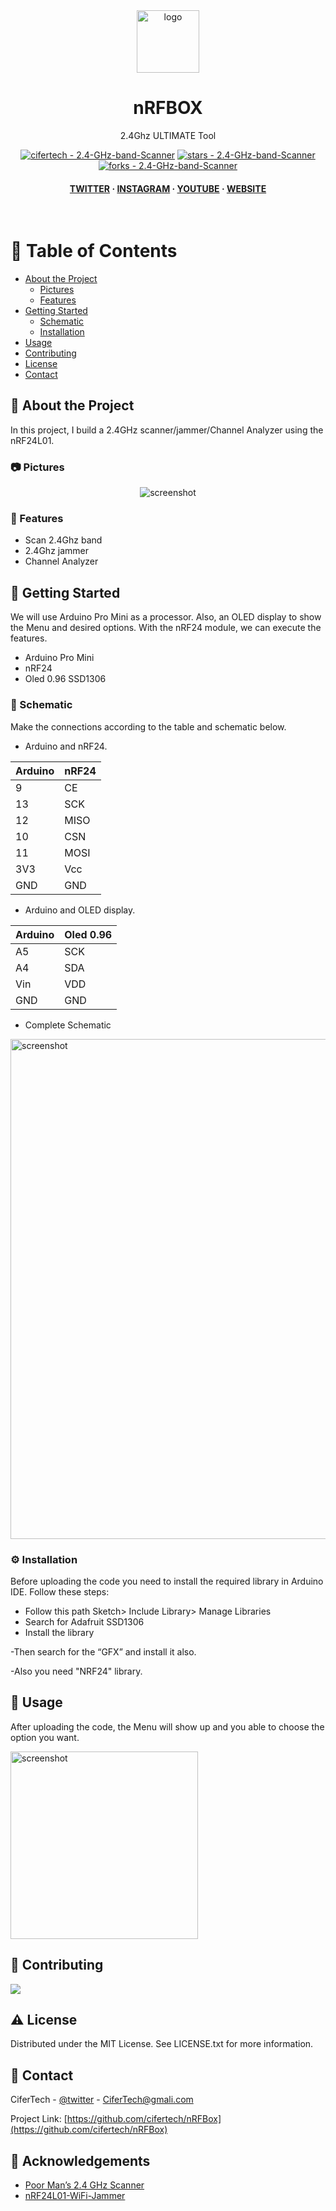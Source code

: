<div align="center">

  <img src="https://user-images.githubusercontent.com/62047147/195847997-97553030-3b79-4643-9f2c-1f04bba6b989.png" alt="logo" width="100" height="auto" />
  <h1>nRFBOX</h1>
  
  <p>
    2.4Ghz ULTIMATE Tool
  </p>
  
  
<!-- Badges -->

<a href="https://github.com/cifertech/2.4-GHz-band-Scanner" title="Go to GitHub repo"><img src="https://img.shields.io/static/v1?label=cifertech&message=2.4-GHz-band-Scanner&color=white&logo=github" alt="cifertech - 2.4-GHz-band-Scanner"></a>
<a href="https://github.com/cifertech/2.4-GHz-band-Scanner"><img src="https://img.shields.io/github/stars/cifertech/2.4-GHz-band-Scanner?style=social" alt="stars - 2.4-GHz-band-Scanner"></a>
<a href="https://github.com/cifertech/2.4-GHz-band-Scanner"><img src="https://img.shields.io/github/forks/cifertech/2.4-GHz-band-Scanner?style=social" alt="forks - 2.4-GHz-band-Scanner"></a>
   
<h4>
    <a href="https://twitter.com/cifertech1">TWITTER</a>
  <span> · </span>
    <a href="https://www.instagram.com/cifertech/">INSTAGRAM</a>
  <span> · </span>
    <a href="https://www.youtube.com/c/cifertech">YOUTUBE</a>
  <span> · </span>
    <a href="https://cifertech.net/">WEBSITE</a>
  </h4>
</div>

<br />

<!-- Table of Contents -->
# :notebook_with_decorative_cover: Table of Contents

- [About the Project](#star2-about-the-project)
  * [Pictures](#camera-Pictures)
  * [Features](#dart-features)
- [Getting Started](#toolbox-getting-started)
  * [Schematic](#electric_plug-Schematic)
  * [Installation](#gear-installation)
- [Usage](#eyes-usage)
- [Contributing](#wave-contributing)
- [License](#warning-license)
- [Contact](#handshake-contact)

  

<!-- About the Project -->
## :star2: About the Project
In this project, I build a 2.4GHz scanner/jammer/Channel Analyzer using the nRF24L01.


<!-- Pictures -->
### :camera: Pictures

<div align="center"> 
  <img src="https://user-images.githubusercontent.com/62047147/206877956-d8b08ef5-fdc4-4f3d-a5c2-49f01483b8cb.jpg" alt="screenshot" />
</div>


<!-- Features -->
### :dart: Features

- Scan 2.4Ghz band
- 2.4Ghz jammer
- Channel Analyzer

<!-- Getting Started -->
## 	:toolbox: Getting Started

We will use Arduino Pro Mini as a processor. Also, an OLED display to show the Menu and desired options. With the nRF24 module, we can execute the features. 

- Arduino Pro Mini
- nRF24
- Oled 0.96 SSD1306

<!-- Schematic -->
### :electric_plug: Schematic
Make the connections according to the table and schematic below.

* Arduino and nRF24.

| Arduino| nRF24|  
| ----   | -----|
| 9  | CE   |
| 13 | SCK  |
| 12 | MISO |
| 10 | CSN  |
| 11 | MOSI |
| 3V3 | Vcc |
| GND | GND |


* Arduino and OLED display.

| Arduino| Oled 0.96|
| ----   | -----|
| A5  | SCK |
| A4 | SDA  |
| Vin | VDD |
| GND | GND |

 
* Complete Schematic

<img src="https://user-images.githubusercontent.com/62047147/206878457-5e729716-5ee7-4f6b-97f5-b45559d7cc2a.png" alt="screenshot" width="800" height="auto" />


<!-- Installation -->
### :gear: Installation

Before uploading the code you need to install the required library in Arduino IDE. Follow these steps:

- Follow this path Sketch> Include Library> Manage Libraries
- Search for Adafruit SSD1306
- Install the library

-Then search for the “GFX” and install it also.

-Also you need "NRF24" library.
   
<!-- Usage -->
## :eyes: Usage

After uploading the code, the Menu will show up and you able to choose the option you want.

<img src="https://user-images.githubusercontent.com/62047147/206902220-c793003a-2a08-4eb2-8154-6182c203cf49.jpg" alt="screenshot" width="300" height="auto" />


<!-- Contributing -->
## :wave: Contributing

<a href="https://github.com/cifertech/2.4-GHz-band-Scanner/graphs/contributors">
  <img src="https://contrib.rocks/image?repo=cifertech/2.4-GHz-band-Scanner" />
</a>


<!-- License -->
## :warning: License

Distributed under the MIT License. See LICENSE.txt for more information.


<!-- Contact -->
## :handshake: Contact

CiferTech - [@twitter](https://twitter.com/cifertech1) - CiferTech@gmali.com

Project Link: [https://github.com/cifertech/nRFBox](https://github.com/cifertech/nRFBox)

<!-- Acknowledgments -->
## :gem: Acknowledgements 

 - [Poor Man’s 2.4 GHz Scanner](https://forum.arduino.cc/t/poor-mans-2-4-ghz-scanner/54846)
 - [nRF24L01-WiFi-Jammer](https://github.com/hugorezende/nRF24L01-WiFi-Jammer)
